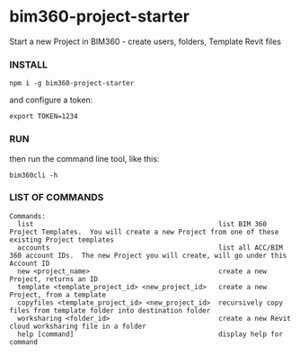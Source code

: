 # bim360-project-starter
Start a new Project in BIM360 - create users, folders, Template Revit files

### INSTALL
```
npm i -g bim360-project-starter
```

and configure a token:

```
export TOKEN=1234
```



### RUN

then run the command line tool, like this:

```
bim360cli -h
```



### LIST OF COMMANDS

```
Commands:
  list                                              list BIM 360 Project Templates.  You will create a new Project from one of these existing Project templates
  accounts                                          list all ACC/BIM 360 account IDs.  The new Project you will create, will go under this Account ID
  new <project_name>                                create a new Project, returns an ID
  template <template_project_id> <new_project_id>   create a new Project, from a template
  copyfiles <template_project_id> <new_project_id>  recursively copy files from template folder into destination folder
  worksharing <folder_id>                           create a new Revit cloud worksharing file in a folder
  help [command]                                    display help for command
```
